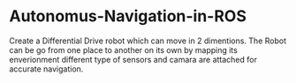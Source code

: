 # Autonomus-Navigation-in-ROS

Create a Differential Drive robot which can move in 2 dimentions. The Robot can be go from one place to another on its own by mapping its enverionment different type of sensors and camara are attached for accurate navigation.
